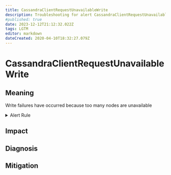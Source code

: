 ```yaml
---
title: CassandraClientRequestUnavailableWrite
description: Troubleshooting for alert CassandraClientRequestUnavailableWrite
#published: true
date: 2023-12-12T21:12:32.022Z
tags: LGTM
editor: markdown
dateCreated: 2020-04-10T18:32:27.079Z
---
```


# CassandraClientRequestUnavailableWrite

## Meaning
[//]: # "Short paragraph that explains what the alert means"
Write failures have occurred because too many nodes are unavailable

<details>
  <summary>Alert Rule</summary>

  ```yaml
alert: CassandraClientRequestUnavailableWrite
expr: changes(cassandra_stats{name="org:apache:cassandra:metrics:clientrequest:write:unavailables:count"}[1m]) > 0
for: 0m
labels:
    severity: critical
annotations:
    summary: Cassandra client request unavailable write (instance {{ $labels.instance }})
    description: |-
        Write failures have occurred because too many nodes are unavailable
          VALUE = {{ $value }}
          LABELS = {{ $labels }}
    runbook: https://github.com/srerun/prometheus-alerts/content/runbooks/CassandraClientRequestUnavailableWrite

  ```
</details>


## Impact
[//]: # "What could / will happen if the alert is not addressed"



## Diagnosis
[//]: # "Steps to take to identify the cause of the problem"



## Mitigation
[//]: # "The steps necessary to resolve the alert"
